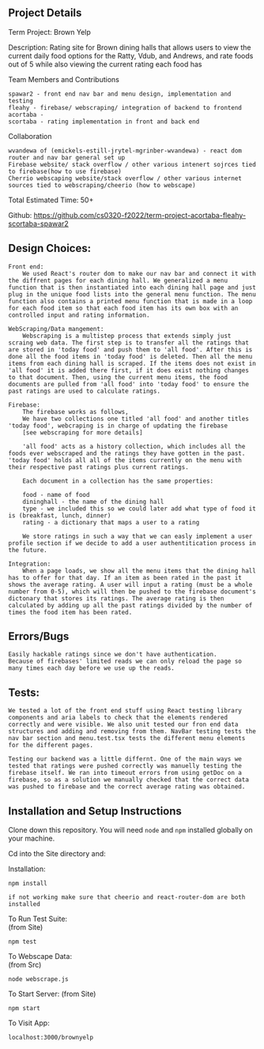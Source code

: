## Project Details
Term Project: Brown Yelp

Description: 
    Rating site for Brown dining halls that allows users to view the current daily food options for the Ratty, Vdub, and Andrews, and rate foods out of 5 while also viewing the current rating each food has

Team Members and Contributions 

    spawar2 - front end nav bar and menu design, implementation and testing 
    fleahy - firebase/ webscraping/ integration of backend to frontend
    acortaba - 
    scortaba - rating implementation in front and back end

Collaboration 

    wvandewa of (emickels-estill-jrytel-mgrinber-wvandewa) - react dom router and nav bar general set up 
    Firebase website/ stack overflow / other various intenert sojrces tied to firebase(how to use firebase)
    Cherrio webscaping website/stack overflow / other various internet sources tied to webscraping/cheerio (how to webscape)



Total Estimated Time: 
    50+

Github: https://github.com/cs0320-f2022/term-project-acortaba-fleahy-scortaba-spawar2


## Design Choices: 

    Front end: 
        We used React's router dom to make our nav bar and connect it with the diffrent pages for each dining hall. We generalized a menu function that is then instantiated into each dining hall page and just plug in the unique food lists into the general menu function. The menu function also contains a printed menu function that is made in a loop for each food item so that each food item has its own box with an controlled input and rating information. 

    WebScraping/Data mangement:
        Webscraping is a multistep process that extends simply just scraing web data. The first step is to transfer all the ratings that are stored in 'today food' and push them to 'all food'. After this is done all the food items in 'today food' is deleted. Then all the menu items from each dining hall is scraped. If the items does not exist in 'all food' it is added there first, if it does exist nothing changes to that document. Then, using the current menu items, the food documents are pulled from 'all food' into 'today food' to ensure the past ratings are used to calculate ratings. 

    Firebase: 
        The firebase works as follows,
        We have two collections one titled 'all food' and another titles 'today food', webcraping is in charge of updating the firebase
        [see webscraping for more details]

        'all food' acts as a history collection, which includes all the foods ever webscraped and the ratings they have gotten in the past. 'today food' holds all all of the items currently on the menu with their respective past ratings plus current ratings. 

        Each document in a collection has the same properties:

        food - name of food
        dininghall - the name of the dining hall
        type - we included this so we could later add what type of food it is (breakfast, lunch, dinner)
        rating - a dictionary that maps a user to a rating 

        We store ratings in such a way that we can easly implement a user profile section if we decide to add a user authentitication process in the future.

    Integration: 
        When a page loads, we show all the menu items that the dining hall has to offer for that day. If an item as been rated in the past it shows the average rating. A user will input a rating (must be a whole number from 0-5), which will then be pushed to the firebase document's dictonary that stores its ratings. The average rating is then calculated by adding up all the past ratings divided by the number of times the food item has been rated. 


## Errors/Bugs 
    Easily hackable ratings since we don't have authentication.
    Because of firebases' limited reads we can only reload the page so many times each day before we use up the reads. 

## Tests: 
    We tested a lot of the front end stuff using React testing library components and aria labels to check that the elements rendered correctly and were visible. We also unit tested our fron end data structures and adding and removing from them. NavBar testing tests the nav bar section and menu.test.tsx tests the different menu elements for the different pages. 

    Testing our backend was a little differnt. One of the main ways we tested that ratings were pushed correctly was manuelly testing the firebase itself. We ran into timeout errors from using getDoc on a firebase, so as a solution we manually checked that the correct data was pushed to firebase and the correct average rating was obtained. 


## Installation and Setup Instructions

Clone down this repository. You will need `node` and `npm` installed globally on your machine.  

Cd into the Site directory and: 

Installation:

`npm install`  

    if not working make sure that cheerio and react-router-dom are both installed 

To Run Test Suite:  
(from Site)

`npm test`  

To Webscape Data:  
(from Src)

`node webscrape.js`  

To Start Server:
(from Site)


`npm start`  

To Visit App:

`localhost:3000/brownyelp`  
  
